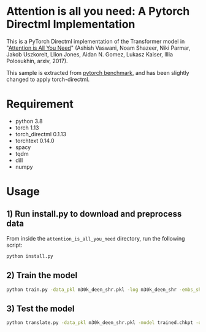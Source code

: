 # Attention is all you need: A Pytorch Directml Implementation

This is a PyTorch Directml implementation of the Transformer model in "[Attention is All You Need](https://arxiv.org/abs/1706.03762)" (Ashish Vaswani, Noam Shazeer, Niki Parmar, Jakob Uszkoreit, Llion Jones, Aidan N. Gomez, Lukasz Kaiser, Illia Polosukhin, arxiv, 2017). 


This sample is extracted from [pytorch benchmark](https://github.com/pytorch/benchmark/tree/main/torchbenchmark/models/attention_is_all_you_need_pytorch), and has been slightly changed to apply torch-directml.


# Requirement
- python  3.8
- torch 1.13
- torch_directml 0.1.13
- torchtext 0.14.0
- spacy
- tqdm
- dill
- numpy


# Usage

## 1) Run install.py to download and preprocess data
From inside the `attention_is_all_you_need` directory, run the following script:
```ps
python install.py
```

## 2) Train the model
```bash
python train.py -data_pkl m30k_deen_shr.pkl -log m30k_deen_shr -embs_share_weight -proj_share_weight -label_smoothing -save_model trained -b 128 -warmup 128000 -epoch 400 -use_dml
```

## 3) Test the model
```bash
python translate.py -data_pkl m30k_deen_shr.pkl -model trained.chkpt -output prediction.txt -use_dml
```

